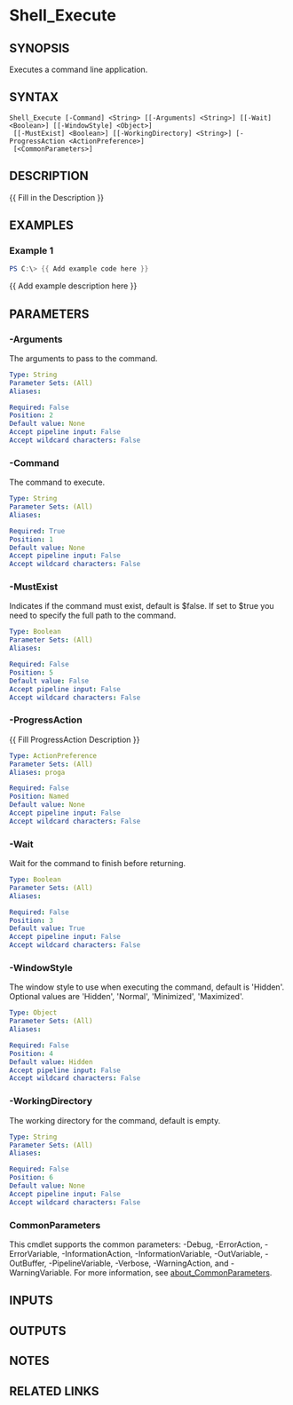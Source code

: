# Shell_Execute

## SYNOPSIS
Executes a command line application.

## SYNTAX

```
Shell_Execute [-Command] <String> [[-Arguments] <String>] [[-Wait] <Boolean>] [[-WindowStyle] <Object>]
 [[-MustExist] <Boolean>] [[-WorkingDirectory] <String>] [-ProgressAction <ActionPreference>]
 [<CommonParameters>]
```

## DESCRIPTION
{{ Fill in the Description }}

## EXAMPLES

### Example 1
```powershell
PS C:\> {{ Add example code here }}
```

{{ Add example description here }}

## PARAMETERS

### -Arguments
The arguments to pass to the command.

```yaml
Type: String
Parameter Sets: (All)
Aliases:

Required: False
Position: 2
Default value: None
Accept pipeline input: False
Accept wildcard characters: False
```

### -Command
The command to execute.

```yaml
Type: String
Parameter Sets: (All)
Aliases:

Required: True
Position: 1
Default value: None
Accept pipeline input: False
Accept wildcard characters: False
```

### -MustExist
Indicates if the command must exist, default is $false.
If set to $true you need to specify the full path to the command.

```yaml
Type: Boolean
Parameter Sets: (All)
Aliases:

Required: False
Position: 5
Default value: False
Accept pipeline input: False
Accept wildcard characters: False
```

### -ProgressAction
{{ Fill ProgressAction Description }}

```yaml
Type: ActionPreference
Parameter Sets: (All)
Aliases: proga

Required: False
Position: Named
Default value: None
Accept pipeline input: False
Accept wildcard characters: False
```

### -Wait
Wait for the command to finish before returning.

```yaml
Type: Boolean
Parameter Sets: (All)
Aliases:

Required: False
Position: 3
Default value: True
Accept pipeline input: False
Accept wildcard characters: False
```

### -WindowStyle
The window style to use when executing the command, default is 'Hidden'.
Optional values are 'Hidden', 'Normal', 'Minimized', 'Maximized'.

```yaml
Type: Object
Parameter Sets: (All)
Aliases:

Required: False
Position: 4
Default value: Hidden
Accept pipeline input: False
Accept wildcard characters: False
```

### -WorkingDirectory
The working directory for the command, default is empty.

```yaml
Type: String
Parameter Sets: (All)
Aliases:

Required: False
Position: 6
Default value: None
Accept pipeline input: False
Accept wildcard characters: False
```

### CommonParameters
This cmdlet supports the common parameters: -Debug, -ErrorAction, -ErrorVariable, -InformationAction, -InformationVariable, -OutVariable, -OutBuffer, -PipelineVariable, -Verbose, -WarningAction, and -WarningVariable. For more information, see [about_CommonParameters](http://go.microsoft.com/fwlink/?LinkID=113216).

## INPUTS

## OUTPUTS

## NOTES

## RELATED LINKS
